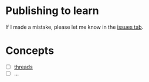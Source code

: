 # Publishing to learn  

If I made a mistake, please let me know in the [issues tab](https://github.com/sambalsam007/ft_philosophers/issues).

# Concepts
- [ ] [threads](threads)
- [ ] ...
